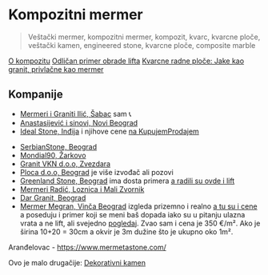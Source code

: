 # Kompozitni mermer

> Veštački mermer, kompozitni mermer, kompozit, kvarc, kvarcne ploče, veštački kamen, engineered stone, kvarcne ploče, composite marble

[O kompozitu](https://www.granit-vestackikamen.rs/kompozit.html)
[Odličan primer obrade lifta](https://www.prirodnidekorativnikamen.rs/portfolio/stepenice-i-pod-od-prirodnog-kamena-mogu-biti-izvrsna-dopuna-vasem-enterijeru/)
[Kvarcne radne ploče: Jake kao granit, privlačne kao mermer](https://www.gradnja.rs/kvarcne-radne-ploce-mermeta-technistone/)

## Kompanije

+ [Mermeri i Graniti Ilić, Šabac](https://mermerigraniti.rs/) sam 📞 
+ [Anastasijević i sinovi, Novi Beograd ](https://www.anastasijevic.rs/)
+ [Ideal Stone, Inđija](https://idealstone.rs/) i njihove cene [na KupujemProdajem](https://novi.kupujemprodajem.com/gradjevinarstvo/gradjevinski-materijali/granit-mermer-kvarc-seceno-na-meru/oglas/6937855)
- [SerbianStone, Beograd](https://ukrasnikamen.rs/) 
- [Mondial90, Žarkovo](https://mondial90.rs/)
- [Granit VKN d.o.o, Zvezdara](https://www.granit-vestackikamen.rs/index.html)
- [Ploca d.o.o, Beograd](https://www.ploca.rs/) je više izvođač ali pozovi
- [Greenland Stone, Beograd](https://www.prirodnidekorativnikamen.rs/) ima dosta primera [a radili su ovde i lift](https://www.prirodnidekorativnikamen.rs/portfolio/stambena-zgrada-fasada-stepeniste-i-lift/)
- [Mermeri Radić, Loznica i Mali Zvornik](https://www.mermeriradic.rs/)
- [Dar Granit, Beograd](https://dargranit.rs/)
- [Mermer Megran, Vinča Beograd](https://kamenmegran.com/) izgleda prizemno i realno [a tu su i cene](https://kamenmegran.com/cene/) a poseduju i primer koji se meni baš dopada iako su u pitanju ulazna vrata a ne lift, ali svejedno [pogledaj](https://kamenmegran.com/wp-content/uploads/2019/04/fasada-od-mermera.jpg).
Zvao sam i cena je 350 €/m².
Ako je širina 10+20 = 30cm a okvir je 3m dužine što je ukupno oko 1m².

Aranđelovac - https://www.mermetastone.com/



Ovo je malo drugačije: [Dekorativni kamen](https://www.kamen-za-zid.rs/cena/)
<!--stackedit_data:
eyJoaXN0b3J5IjpbMTA5NzQ4NjQ1MiwtMTU3NDQwMTcyMywtMz
c4OTA3OTkzXX0=
-->